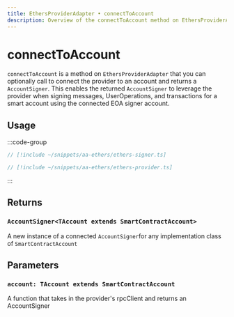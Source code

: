```yaml
---
title: EthersProviderAdapter • connectToAccount
description: Overview of the connectToAccount method on EthersProviderAdapter in aa-ethers
---
```


# connectToAccount

`connectToAccount` is a method on `EthersProviderAdapter` that you can optionally call to connect the provider to an account and returns a `AccountSigner`. This enables the returned `AccountSigner` to leverage the provider when signing messages, UserOperations, and transactions for a smart account using the connected EOA signer account.

## Usage

:::code-group

```ts [ethers-signer.ts]
// [!include ~/snippets/aa-ethers/ethers-signer.ts]
```

```ts [ethers-provider.ts]
// [!include ~/snippets/aa-ethers/ethers-provider.ts]
```

:::

## Returns

### `AccountSigner<TAccount extends SmartContractAccount>`

A new instance of a connected `AccountSigner`for any implementation class of `SmartContractAccount`

## Parameters

### `account: TAccount extends SmartContractAccount`

A function that takes in the provider's rpcClient and returns an AccountSigner
